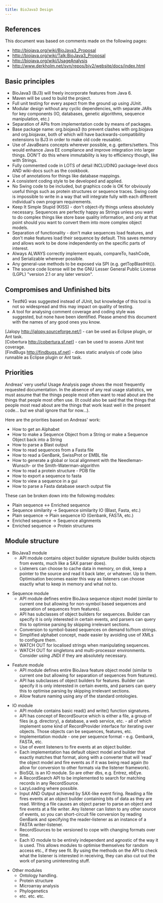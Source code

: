 ```yaml
---
title: BioJava3 Design
---
```


References
----------

This document was based on comments made on the following pages:

-   <http://biojava.org/wiki/BioJava3_Proposal>
-   <http://biojava.org/wiki/Talk:BioJava3_Proposal>
-   <http://biojava.org/wiki/UsageAnalysis>
-   <http://www.derkholm.net/svn/repos/bjv2/website/docs/index.html>

Basic principles
----------------

-   BioJava3 (BJ3) will freely incorporate features from Java 6.
-   Maven will be used to build the project.
-   Full unit testing for every aspect from the ground up using JUnit.
-   Modular design without any cyclic dependencies, with separate JARs
    for key components (IO, databases, genetic algorithms, sequence
    manipulation, etc.)
-   Separation of APIs from implementation code by means of packages.
-   Base package name: org.biojava3 (to prevent clashes with org.biojava
    and org.biojavax, both of which will have backwards-compatibility
    extensions to BJ3 in order to make old code reusable).
-   Use of JavaBeans concepts wherever possible, e.g. getters/setters.
    This would enhance Java EE compliance and improve integration into
    larger things. DON'T do this where immutability is key to efficiency
    though, like with Strings.
-   Fully commented code in LOTS of detail INCLUDING package-level docs
    AND wiki-docs such as the cookbook.
-   Use of annotations for things like database mappings.
-   A consistent coding style to be developed and applied.
-   No Swing code to be included, but graphics code is OK for obviously
    useful things such as protein structures or sequence traces. Swing
    code is impossible to write in a way that will integrate fully with
    each different individual's own program requirements.
-   Keep It Simple Stupid (KISS) - don't object-ify things unless
    absolutely necessary. Sequences are perfectly happy as Strings
    unless you want to do complex things like store base quality
    information, and only at that point should you want to convert them
    into more complex object models.
-   Separation of functionality - don't make sequences load features,
    and don't make features load their sequence by default. This saves
    memory and allows work to be done independently on the specific
    parts of interest.
-   Always ALWAYS correctly implement equals, compareTo, hashCode, and
    Serializable wherever possible.
-   Any general-use methods to be exposed via SPI (e.g.
    getTopBlastHit()).
-   The source code license will be the GNU Lesser General Public
    License (LGPL) "version 2.1 or any later version".

Compromises and Unfinished bits
-------------------------------

-   TestNG was suggested instead of JUnit, but knowledge of this tool is
    not so widespread and this may impact on quality of testing.
-   A tool for analysing comment coverage and coding style was
    suggested, but none have been identified. Please amend this document
    with the names of any good ones you know.

[Jalopy <http://jalopy.sourceforge.net/>] - can be used as Eclipse
plugin, or Ant task.  
[Cobertura <http://cobertura.sf.net>] - can be used to assess JUnit test
coverage.  
[FindBugs <http://findbugs.sf.net>] - does static analysis of code (also
runnable as Eclipse plugin or Ant task.

Priorities
----------

Andreas' very useful Usage Analysis page shows the most frequently
requested documentation. In the absence of any real usage statistics, we
must assume that the things people most often want to read about are the
things that people most often use. (It could also be said that the
things that people most read about are the things that work least well
in the present code... but we shall ignore that for now...).

Here are the priorities based on Andreas' work:

-   How to get an Alphabet
-   How to make a Sequence Object from a String or make a Sequence
    Object back into a String
-   How to parse a Blast output
-   How to read sequences from a Fasta file
-   How to read a GenBank, SwissProt or EMBL file
-   How to generate a global or local alignment with the
    Needleman-Wunsch- or the Smith-Waterman-algorithm
-   How to read a protein structure - PDB file
-   How to export a sequence to fasta
-   How to view a sequence in a gui
-   How to parse a Fasta database search output file

These can be broken down into the following modules:

-   Plain sequence \<-\> Enriched sequence
-   Sequence similarity -\> Sequence similarity IO (Blast, Fasta, etc.)
-   Plain sequence -\> Plain sequence IO (Genbank, FASTA, etc.)
-   Enriched sequence -\> Sequence alignments
-   Enriched sequence -\> Protein structures

Module structure
----------------

-   BioJava3 module
    -   API module contains object builder signature (builder builds
        objects from events, much like a SAX parser does).
    -   Listeners can choose to cache data in memory, on disk, keep a
        pointer to the source and read it back later, or whatever. Up to
        them. Optimisation becomes easier this way as listeners can
        choose exactly what to keep in memory and what not to.

<!-- -->

-   Sequence module
    -   API module defines entire BioJava sequence object model (similar
        to current one but allowing for non-symbol based sequences and
        separation of sequences from features).
    -   API has subclasses of object builders for sequences. Builder can
        specify it is only interested in certain events, and parsers can
        query this to optimise parsing by skipping irrelevant sections.
    -   Conversion to symbol-based sequences on demand to/from strings.
    -   Simplified alphabet concept, made easier by avoiding use of XMLs
        to configure them.
    -   WATCH OUT for localised strings when manipulating sequences.
    -   WATCH OUT for singletons and multi-processor environments.
        Consider using JNDI if they are absolutely necessary.

<!-- -->

-   Feature module
    -   API module defines entire BioJava feature object model (similar
        to current one but allowing for separation of sequences from
        features).
    -   API has subclasses of object builders for features. Builder can
        specify it is only interested in certain events, and parsers can
        query this to optimise parsing by skipping irrelevant sections.
    -   Allow feature naming using any of the standard ontologies.

<!-- -->

-   IO module
    -   API module contains basic read() and write() function
        signatures.
    -   API has concept of RecordSource which is either a file, a group
        of files (e.g. directory), a database, a web service, etc. - all
        of which implement some kind of RecordProvider interface for
        iterating over objects. Those objects can be sequences,
        features, etc.
    -   Implementation module - one per sequence format - e.g. Genbank,
        FASTA, etc.
    -   Use of event listeners to fire events at an object builder.
    -   Each implementation has default object model and builder that
        exactly matches that format, along with a converter that will
        'read' the object model and fire events as if it was being read
        again (to allow for conversion to other formats via the listener
        framework).
    -   BioSQL is an IO module. So are other dbs, e.g. Entrez, ebEye.
    -   A RecordSearch API to be implemented to search for matching
        records in any RecordSource.
    -   LazyLoading where possible.
    -   Input AND Output achieved by SAX-like event firing. Reading a
        file fires events at an object builder containing bits of data
        as they are read. Writing a file causes an object parser to
        parse an object and fire events at a file writer. Any listener
        can listen to any other source of events, so you can
        short-circuit file conversion by reading GenBank and specifying
        the reader-listener as an instance of a FASTA writer-listener.
    -   RecordSources to be versioned to cope with changing formats over
        time.
    -   Each IO module to be entirely independent and agnostic of the
        way it is used. This allows modules to optimise themselves for
        random access etc., if they see fit. By using the methods on the
        API to check what the listener is interested in receiving, they
        can also cut out the work of parsing uninteresting stuff.

<!-- -->

-   Other modules
    -   Ontology handling.
    -   Protein structure
    -   Microarray analysis
    -   Phylogenetics
    -   etc. etc. etc.

